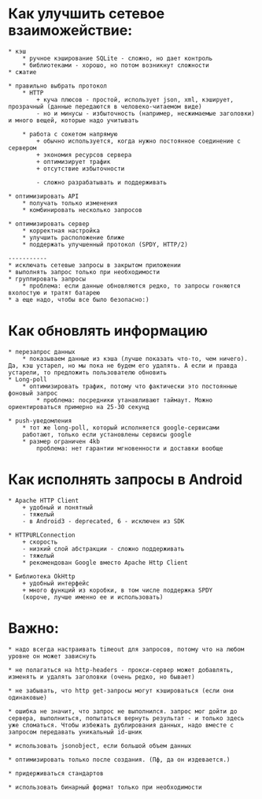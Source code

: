 # Как улучшить сетевое взаиможействие:
	* кэш
		* ручное кэширование SQLite - сложно, но дает контроль
		* библиотеками - хорошо, но потом возникнут сложности
	* сжатие

	* правильно выбрать протокол
		* HTTP
			+ куча плюсов - простой, использует json, xml, кэширует, прозрачный (данные передаются в человеко-читаемом виде)
			- но и минусы - избыточность (например, несжимаемые заголовки) и много вещей, которые надо учитывать

		* работа с сокетом напрямую
			+ обычно используется, когда нужно постоянное соединение с сервером
			+ экономия ресурсов сервера
			+ оптимизирует трафик
			+ отсутствие избыточности

			- сложно разрабатывать и поддерживать

	* оптимизировать API
		* получать только изменения
		* комбинировать несколько запросов

	* оптимизировать сервер
		* корректная настройка
		* улучшить расположение ближе
		* поддержать улучшенный протокол (SPDY, HTTP/2)

	-----------
	* исключать сетевые запросы в закрытом приложении
	* выполнять запрос только при необходимости
	* группировать запросы
		* проблема: если данные обновляются редко, то запросы гоняются вхолостую и тратят батарею
	* а еще надо, чтобы все было безопасно:)


# Как обновлять информацию
	* перезапрос данных
		* показываем данные из кэша (лучше показать что-то, чем ничего). Да, кэш устарел, но мы пока не будем его удалять. А если и правда устарели, то предложить пользователю обновить
	* Long-poll
		* оптимизировать трафик, потому что фактически это постоянные фоновый запрос
			* проблема: посредники утанавливают таймаут. Можно ориентироваться примерно на 25-30 секунд

	* push-уведомления
		* тот же long-poll, который исполняется google-сервисами
		работают, только если установлены сервисы google
		* размер ограничен 4kb
			проблема: нет гарантии мгновенности и доставки вообще

# Как исполнять запросы в Android
	* Apache HTTP Client
		+ удобный и понятный
		- тяжелый
		- в Android3 - deprecated, 6 - исключен из SDK

	* HTTPURLConnection
		+ скорость
		- низкий слой абстракции - сложно поддерживать
		- тяжелый
		* рекомендован Google вместо Apache Http Client

	* Библиотека OkHttp
		+ удобный интерфейс
		+ много функций из коробки, в том числе поддержка SPDY
		(короче, лучше именно ее и использовать)

# Важно:
	* надо всегда настраивать timeout для запросов, потому что на любом уровне он может зависнуть
	
	* не полагаться на http-headers - прокси-сервер может добавлять, изменять и удалять заголовки (очень редко, но бывает)
	
	* не забывать, что http get-запросы могут кэшироваться (если они одинаковые)
	
	* ошибка не значит, что запрос не выполнился. запрос мог дойти до сервера, выполниться, попытаться вернуть результат - и только здесь уже сломаться. Чтобы избежать дублирования данных, надо вместе с запросом передавать уникальный id-шник

	* использовать jsonobject, если большой объем данных

	* оптимизировать только после создания. (Пф, да он издевается.)

	* придерживаться стандартов

	* использовать бинарный формат только при необходимости

	
